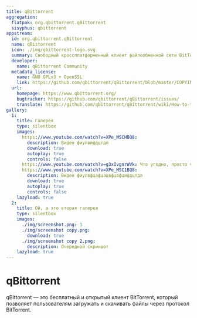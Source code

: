 ```yaml
---
title: qBittorrent
aggregation:
  flatpak: org.qbittorrent.qBittorrent
  sisyphus: qbittorrent
appstream:
  id: org.qbittorrent.qBittorrent
  name: qBittorrent
  icon: ./img/qbittorrent-logo.svg
  summary: Свободный кроссплатформенный клиент файлообменной сети BitTorrent.
  developer:
    name: qBittorrent Community
  metadata_license:
    name: GNU GPLv3 + OpenSSL
    link: https://github.com/qbittorrent/qBittorrent/blob/master/COPYING/
  url:
    homepage: https://www.qbittorrent.org/
    bugtracker: https://github.com/qbittorrent/qBittorrent/issues/
    translate: https://github.com/qbittorrent/qBittorrent/wiki/How-to-translate-qBittorrent
gallery:
  1:
    title: Галерея
    type: silentbox
    images:
      https://www.youtube.com/watch?v=XPe_MSCHBQ8:
        description: Видео фиулвифдцтдл
        download: true
        autoplay: true
        controls: false
      https://www.youtube.com/watch?v=g3xIvgnrWVk: Что угодно, просто чтобы был ключ, если не нужны параметры
      https://www.youtube.com/watch?v=XPe_MSC1BQ8:
        description: Видео фиулвфцафцацвфцвфцифдцтдл
        download: true
        autoplay: true
        controls: false
    lazyload: true
  2:
    title: Ой, а это вторая галерея
    type: silentbox
    images:
      ./img/screenshot.png: 1
      ./img/screenshot copy.png:
        download: true
      ./img/screenshot copy 2.png:
        description: Очередной скриншот
    lazyload: true
---
```


# qBittorrent

qBittorrent — это бесплатный и открытый клиент BitTorrent, который позволяет пользователям загружать и скачивать файлы через протокол BitTorrent.

<!--@include: @apps/.parts/install/content-repo.md-->
<!--@include: @apps/.parts/install/content-flatpak.md-->
